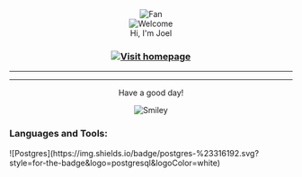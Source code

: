 <div align="center">
<img src="https://github.com/fnky/fnky/raw/fnky/img/fan-1.gif" alt="Fan" align="center">
</div>

<div align="center">
<img src="https://github.com/fnky/fnky/raw/fnky/img/welcome-fire.gif" alt="Welcome" align="center">
</div>

<div align="center">
Hi, I'm Joel
</div>

<h3 align="center">
<a href="">
<img src="" alt="Visit homepage" align="center">
</a>
</h3>

<hr>


<hr>

<div align="center">
<p>Have a good day!</p>
<div>
<img src="" alt="Smiley" align="center">
</div>
</div>




<h3 align="left">Languages and Tools:</h3>
<p align="left"> ![Postgres](https://img.shields.io/badge/postgres-%23316192.svg?style=for-the-badge&logo=postgresql&logoColor=white) </p>

